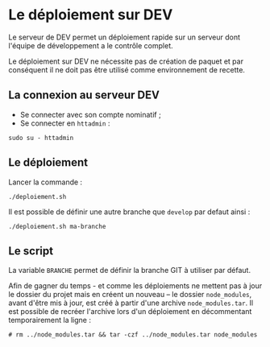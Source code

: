 # Le déploiement sur DEV

Le serveur de DEV permet un déploiement rapide sur un serveur dont l'équipe de développement a le contrôle complet.

Le déploiement sur DEV ne nécessite pas de création de paquet et par conséquent il ne doit pas être utilisé comme environnement de recette.

## La connexion au serveur DEV

* Se connecter avec son compte nominatif ;
* Se connecter en `httadmin` :

```shell script
sudo su - httadmin
```

## Le déploiement

Lancer la commande :

```shell script
./deploiement.sh
```

Il est possible de définir une autre branche que `develop` par defaut ainsi :

```shell script
./deploiement.sh ma-branche
```

## Le script

La variable `BRANCHE` permet de définir la branche GIT à utiliser par défaut.

Afin de gagner du temps - et comme les déploiements ne mettent pas à jour le dossier du projet mais en créent un nouveau – le dossier `node_modules`, avant d'être mis à jour, est créé à partir d'une archive `node_modules.tar`.
Il est possible de recréer l'archive lors d'un déploiement en décommentant temporairement la ligne :

```shell script
# rm ../node_modules.tar && tar -czf ../node_modules.tar node_modules
```
